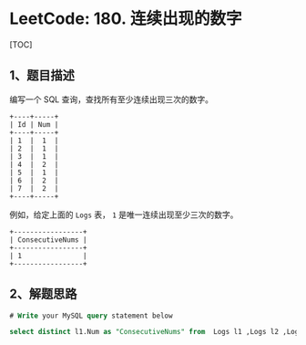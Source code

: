 # LeetCode: 180. 连续出现的数字

[TOC]



## 1、题目描述

编写一个 SQL 查询，查找所有至少连续出现三次的数字。

```
+----+-----+
| Id | Num |
+----+-----+
| 1  |  1  |
| 2  |  1  |
| 3  |  1  |
| 4  |  2  |
| 5  |  1  |
| 6  |  2  |
| 7  |  2  |
+----+-----+
```

例如，给定上面的 `Logs` 表， `1` 是唯一连续出现至少三次的数字。

```
+-----------------+
| ConsecutiveNums |
+-----------------+
| 1               |
+-----------------+
```





## 2、解题思路



```sql
# Write your MySQL query statement below

select distinct l1.Num as "ConsecutiveNums" from  Logs l1 ,Logs l2 ,Logs l3  where l1.Id = l2.Id-1 and l2.Id = l3.Id-1 and  l1.Num = l2.Num and l1.Num = L3.Num
```

